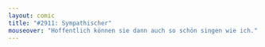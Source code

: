 ```yaml
---
layout: comic
title: "#2911: Sympathischer"
mouseover: "Hoffentlich können sie dann auch so schön singen wie ich."
---
```


